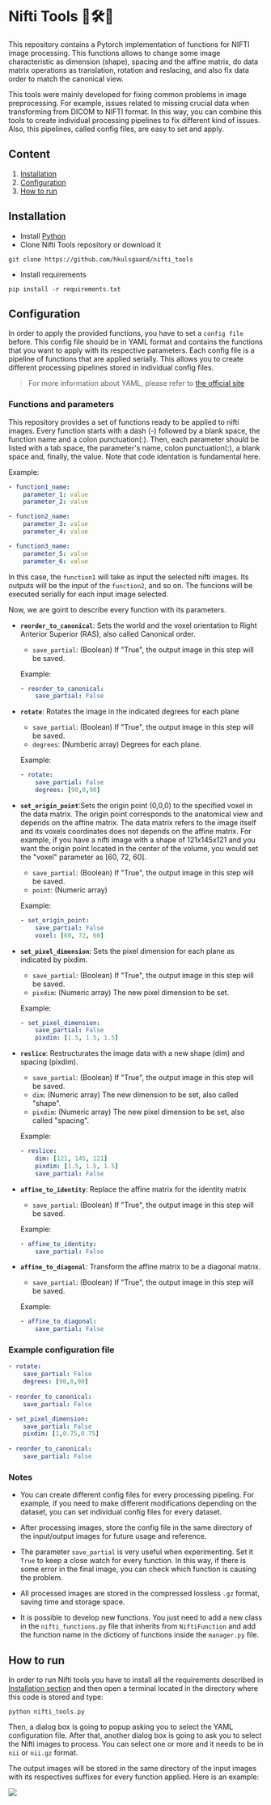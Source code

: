 # Nifti Tools 🧠🛠️🧰

This repository contains a Pytorch implementation of functions for NIFTI image processing. This functions allows to change some image characteristic as dimension (shape), spacing and the affine matrix, do data matrix operations as translation, rotation and reslacing, and also fix data order to match the canonical view. 

This tools were mainly developed for fixing common problems in image preprocessing. For example, issues related to missing crucial data when transforming from DICOM to NIFTI format. In this way, you can combine this tools to create individual processing pipelines to fix different kind of issues. Also, this pipelines, called config files, are easy to set and apply.

## Content
1. [Installation](#Installation)
2. [Configuration](#Configuration)
3. [How to run](#How-to-run)

## Installation
- Install [Python](https://www.python.org/downloads/)
- Clone Nifti Tools repository or download it
```
git clone https://github.com/hkulsgaard/nifti_tools
```
- Install requirements
```
pip install -r requirements.txt
```

## Configuration
In order to apply the provided functions, you have to set a `config file` before. This config file should be in YAML format and contains the functions that you want to apply with its respective parameters. Each config file is a pipeline of functions that are applied serially. This allows you to create different processing pipelines stored in individual config files.

>For more information about YAML, please refer to [the official site](https://yaml.org/spec/1.2.2/)

### Functions and parameters

This repository provides a set of functions ready to be applied to nifti images. Every function starts with a dash (-) followed by a blank space, the function name and a colon punctuation(:). Then, each parameter should be listed with a tab space, the parameter's name, colon punctuation(:), a blank space and, finally, the value. Note that code identation is fundamental here.

Example:
```yaml
- function1_name:
    parameter_1: value
    parameter_2: value

- function2_name:
    parameter_3: value
    parameter_4: value

- function3_name:
    parameter_5: value
    parameter_6: value
```
In this case, the `function1` will take as input the selected nifti images. Its outputs will be the input of the `function2`, and so on. The funcions will be executed serially for each input image selected.

Now, we are goint to describe every function with its parameters.

- **`reorder_to_canonical`**: Sets the world and the voxel orientation to Right Anterior Superior (RAS), also called Canonical order.

    - `save_partial`: (Boolean) If "True", the output image in this step will be saved.
    
    Example:
    ```yaml
    - reorder_to_canonical:
        save_partial: False
    ```

- **`rotate`**: Rotates the image in the indicated degrees for each plane
    - `save_partial`: (Boolean) If "True", the output image in this step will be saved.
    - `degrees`: (Numberic array) Degrees for each plane.

    Example:
    ```yaml
    - rotate:
        save_partial: False
        degrees: [90,0,90]
    ```

- **`set_origin_point`**:Sets the origin point (0,0,0) to the specified voxel in the data matrix. The origin point corresponds to the anatomical view and depends on the affine matrix. The data matrix refers to the image itself and its voxels coordinates does not depends on the affine matrix. For example, if you have a nifti image with a shape of 121x145x121 and you want the origin point located in the center of the volume, you would set the "voxel" parameter as [60, 72, 60].
    - `save_partial`: (Boolean) If "True", the output image in this step will be saved.
    - `point`: (Numeric array)

    Example:
    ```yaml
    - set_origin_point:
        save_partial: False
        voxel: [60, 72, 60]
    ```

- **`set_pixel_dimension`**: Sets the pixel dimension for each plane as indicated by pixdim.
    - `save_partial`: (Boolean) If "True", the output image in this step will be saved.
    - `pixdim`: (Numeric array) The new pixel dimension to be set.

    Example:
    ```yaml
    - set_pixel_dimension:
        save_partial: False
        pixdim: [1.5, 1.5, 1.5]
    ```

- **`reslice`**: Restructurates the image data with a new shape (dim) and spacing (pixdim).
    - `save_partial`: (Boolean) If "True", the output image in this step will be saved.
    - `dim`: (Numeric array) The new dimension to be set, also called "shape".
    - `pixdim`: (Numeric array) The new pixel dimension to be set, also called "spacing".

    Example:
    ```yaml
    - reslice:
        dim: [121, 145, 121]
        pixdim: [1.5, 1.5, 1.5]
        save_partial: False
    ```

- **`affine_to_identity`**: Replace the affine matrix for the identity matrix
    - `save_partial`: (Boolean) If "True", the output image in this step will be saved.

    Example:
    ```yaml
    - affine_to_identity:
        save_partial: False
    ```


- **`affine_to_diagonal`**: Transform the affine matrix to be a diagonal matrix.
    - `save_partial`: (Boolean) If "True", the output image in this step will be saved.

    Example:
    ```yaml
    - affine_to_diagonal:
        save_partial: False
    ```

### Example configuration file
```yaml
- rotate:
    save_partial: False
    degrees: [90,0,90]
    
- reorder_to_canonical:
    save_partial: False

- set_pixel_dimension:
    save_partial: False
    pixdim: [1,0.75,0.75]
    
- reorder_to_canonical:
    save_partial: False
```

### Notes
- You can create different config files for every processing pipeling. For example, if you need to make different modifications depending on the dataset, you can set individual config files for every dataset.

- After processing images, store the config file in the same directory of the input/output images for future usage and reference.

- The parameter `save_partial` is very useful when experimenting. Set it `True` to keep a close watch for every function. In this way, if there is some error in the final image, you can check which function is causing the problem.

- All processed images are stored in the compressed lossless `.gz` format, saving time and storage space.

- It is possible to develop new functions. You just need to add a new class in the `nifti_functions.py` file that inherits from `NiftiFunction` and add the function name in the dictiony of functions inside the `manager.py` file.


## How to run
In order to run Nifti tools you have to install all the requirements described in [Installation section](#Installation) and then open a terminal located in the directory where this code is stored and type:

```
python nifti_tools.py
```
Then, a dialog box is going to popup asking you to select the YAML configuration file. After that, another dialog box is going to ask you to select the Nifti images to process. You can select one or more and it needs to be in `nii` or `nii.gz` format.

The output images will be stored in the same directory of the input images with its respectives suffixes for every function applied. Here is an example:

<img src="assets/images_output.jpg" align=mid />